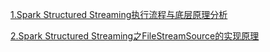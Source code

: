 [1.Spark Structured Streaming执行流程与底层原理分析](https://mp.weixin.qq.com/s?__biz=Mzg5NTE5ODUzMA==&mid=2247484360&idx=1&sn=3d942ac7c0a3432f818579705f0f6e31&chksm=c012b7e5f7653ef3614d957d7184e8e5b2481e3e34d800e03d940d6272874adb33d543f1ad9d&token=753079481&lang=zh_CN#rd)

[2.Spark Structured Streaming之FileStreamSource的实现原理](https://mp.weixin.qq.com/s?__biz=Mzg5NTE5ODUzMA==&mid=2247484788&idx=1&sn=7b1422b2d155edae1bc0c57c69fb51d9&chksm=c012b159f765384fa581b958c7e49e9d3fd4d529bb2fef5bcb274a59821dfeb7e9c7479ed6f7&token=1396812793&lang=zh_CN#rd)

